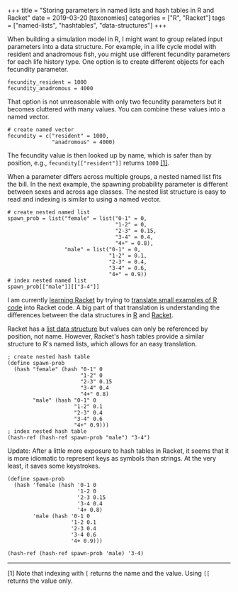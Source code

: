+++
title = "Storing parameters in named lists and hash tables in R and Racket"
date = 2019-03-20
[taxonomies]
categories = ["R", "Racket"]
tags = ["named-lists", "hashtables", "data-structures"]
+++

When building a simulation model in R, I might want to group related input parameters into a data structure. For example, in a life cycle model with resident and anadromous fish, you might use different fecundity parameters for each life history type. One option is to create different objects for each fecundity parameter.

<!-- more -->

```
fecundity_resident = 1000
fecundity_anadromous = 4000
```

That option is not unreasonable with only two fecundity parameters but it becomes cluttered with many values. You can combine these values into a named vector.

```
# create named vector
fecundity = c("resident" = 1000,
              "anadromous" = 4000)
```

The fecundity value is then looked up by name, which is safer than by position, e.g., `fecundity[["resident"]]` returns `1000` [[1]](#1).

When a parameter differs across multiple groups, a nested named list fits the bill. In the next example, the spawning probability parameter is different between sexes and across age classes. The nested list structure is easy to read and indexing is similar to using a named vector.

```
# create nested named list
spawn_prob = list("female" = list("0-1" = 0, 
                                  "1-2" = 0,
                                  "2-3" = 0.15,
                                  "3-4" = 0.4,
                                  "4+" = 0.8),
                  "male" = list("0-1" = 0, 
                                "1-2" = 0.1,
                                "2-3" = 0.4,
                                "3-4" = 0.6,
                                "4+" = 0.9))
# index nested named list
spawn_prob[["male"]][["3-4"]]
```

I am currently [learning Racket](/post/programming-horizons/) by trying to [translate small examples of R code](/post/for-loop-r-racket) into Racket code. A big part of that translation is understanding the differences between the data structures in [R](http://adv-r.had.co.nz/Data-structures.html) and [Racket](https://beautifulracket.com/explainer/data-structures.html). 

Racket has a [list data structure](https://docs.racket-lang.org/reference/pairs.html) but values can only be referenced by position, not name. However, Racket's hash tables provide a similar structure to R's named lists, which allows for an easy translation. 

```
; create nested hash table
(define spawn-prob
  (hash "female" (hash "0-1" 0
                       "1-2" 0
                       "2-3" 0.15
                       "3-4" 0.4
                       "4+" 0.8)
        "male" (hash "0-1" 0
                     "1-2" 0.1
                     "2-3" 0.4
                     "3-4" 0.6
                     "4+" 0.9)))
; index nested hash table
(hash-ref (hash-ref spawn-prob "male") "3-4")
```

Update: After a little more exposure to hash tables in Racket, it seems that it is more idiomatic to represent keys as symbols than strings. At the very least, it saves some keystrokes. 

```
(define spawn-prob
  (hash 'female (hash '0-1 0
                      '1-2 0
                      '2-3 0.15
                      '3-4 0.4
                      '4+ 0.8)
        'male (hash '0-1 0
                    '1-2 0.1
                    '2-3 0.4
                    '3-4 0.6
                    '4+ 0.9)))

(hash-ref (hash-ref spawn-prob 'male) '3-4)
```

***

<a name="1"></a> [1] Note that indexing with `[` returns the name and the value. Using `[[` returns the value only.